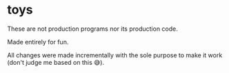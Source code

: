 # toys

These are not production programs nor its production code.

Made entirely for fun.

All changes were made incrementally with the sole purpose to make it work (don't judge me based on this 😅).
